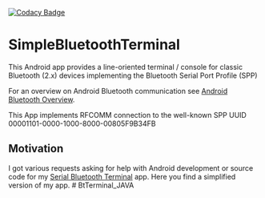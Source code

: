 [![Codacy Badge](https://api.codacy.com/project/badge/Grade/a3d8a40d7133497caa11051eaac6f1a2)](https://www.codacy.com/manual/kai-morich/SimpleBluetoothTerminal?utm_source=github.com&amp;utm_medium=referral&amp;utm_content=kai-morich/SimpleBluetoothTerminal&amp;utm_campaign=Badge_Grade)

# SimpleBluetoothTerminal

This Android app provides a line-oriented terminal / console for classic Bluetooth (2.x) devices implementing the Bluetooth Serial Port Profile (SPP)

For an overview on Android Bluetooth communication see 
[Android Bluetooth Overview](https://developer.android.com/guide/topics/connectivity/bluetooth).

This App implements RFCOMM connection to the well-known SPP UUID 00001101-0000-1000-8000-00805F9B34FB

## Motivation

I got various requests asking for help with Android development or source code for my 
[Serial Bluetooth Terminal](https://play.google.com/store/apps/details?id=de.kai_morich.serial_bluetooth_terminal) app.
Here you find a simplified version of my app.
#   B t T e r m i n a l _ J A V A  
 